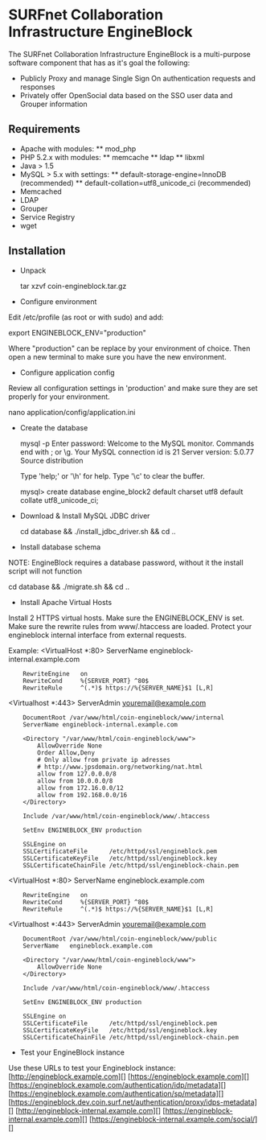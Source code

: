 SURFnet Collaboration Infrastructure EngineBlock
================================================

The SURFnet Collaboration Infrastructure EngineBlock is a multi-purpose software component
that has as it's goal the following:

- Publicly Proxy and manage Single Sign On authentication requests and responses
- Privately offer OpenSocial data based on the SSO user data and Grouper information

Requirements
------------
* Apache with modules:
** mod_php
* PHP 5.2.x with modules:
** memcache
** ldap
** libxml
* Java > 1.5
* MySQL > 5.x with settings:
** default-storage-engine=InnoDB (recommended)
** default-collation=utf8_unicode_ci (recommended)
* Memcached
* LDAP
* Grouper
* Service Registry
* wget

Installation
------------

* Unpack

  tar xzvf coin-engineblock.tar.gz

* Configure environment

Edit /etc/profile (as root or with sudo) and add:

  export ENGINEBLOCK_ENV="production"

Where "production" can be replace by your environment of choice.
Then open a new terminal to make sure you have the new environment.

* Configure application config

Review all configuration settings in 'production' and make sure they are set properly
for your environment.

  nano application/config/application.ini

* Create the database

  mysql -p
  Enter password:
  Welcome to the MySQL monitor.  Commands end with ; or \g.
  Your MySQL connection id is 21
  Server version: 5.0.77 Source distribution

  Type 'help;' or '\h' for help. Type '\c' to clear the buffer.

  mysql> create database engine_block2 default charset utf8 default collate utf8_unicode_ci;

* Download & Install MySQL JDBC driver

  cd database && ./install_jdbc_driver.sh && cd ..

* Install database schema

NOTE: EngineBlock requires a database password, without it the install script will not function

  cd database && ./migrate.sh && cd ..

* Install Apache Virtual Hosts

Install 2 HTTPS virtual hosts.
Make sure the ENGINEBLOCK_ENV is set.
Make sure the rewrite rules from www/.htaccess are loaded.
Protect your engineblock internal interface from external requests.

Example:
  <VirtualHost *:80>
        ServerName engineblock-internal.example.com
    
        RewriteEngine   on
        RewriteCond     %{SERVER_PORT} ^80$
        RewriteRule     ^(.*)$ https://%{SERVER_NAME}$1 [L,R]
  </VirtualHost>

  <Virtualhost *:443>
        ServerAdmin youremail@example.com

        DocumentRoot /var/www/html/coin-engineblock/www/internal
        ServerName engineblock-internal.example.com

        <Directory "/var/www/html/coin-engineblock/www">
            AllowOverride None
            Order Allow,Deny
            # Only allow from private ip adresses
            # http://www.jpsdomain.org/networking/nat.html
            allow from 127.0.0.0/8
            allow from 10.0.0.0/8
            allow from 172.16.0.0/12
            allow from 192.168.0.0/16            
        </Directory>

        Include /var/www/html/coin-engineblock/www/.htaccess

        SetEnv ENGINEBLOCK_ENV production

        SSLEngine on
        SSLCertificateFile      /etc/httpd/ssl/engineblock.pem
        SSLCertificateKeyFile   /etc/httpd/ssl/engineblock.key
        SSLCertificateChainFile /etc/httpd/ssl/engineblock-chain.pem
  </VirtualHost>

  <VirtualHost *:80>
        ServerName engineblock.example.com

        RewriteEngine   on
        RewriteCond     %{SERVER_PORT} ^80$
        RewriteRule     ^(.*)$ https://%{SERVER_NAME}$1 [L,R]
  </VirtualHost>

  <Virtualhost *:443>
        ServerAdmin youremail@example.com

        DocumentRoot /var/www/html/coin-engineblock/www/public
        ServerName   engineblock.example.com

        <Directory "/var/www/html/coin-engineblock/www">
            AllowOverride None
        </Directory>

        Include /var/www/html/coin-engineblock/www/.htaccess

        SetEnv ENGINEBLOCK_ENV production

        SSLEngine on
        SSLCertificateFile      /etc/httpd/ssl/engineblock.pem
        SSLCertificateKeyFile   /etc/httpd/ssl/engineblock.key
        SSLCertificateChainFile /etc/httpd/ssl/engineblock-chain.pem
  </VirtualHost>

* Test your EngineBlock instance

Use these URLs to test your Engineblock instance:
[http://engineblock.example.com][]
[https://engineblock.example.com][]
[https://engineblock.example.com/authentication/idp/metadata][]
[https://engineblock.example.com/authentication/sp/metadata][]
[https://engineblock.dev.coin.surf.net/authentication/proxy/idps-metadata][]
[http://engineblock-internal.example.com][]
[https://engineblock-internal.example.com][]
[https://engineblock-internal.example.com/social/][]
